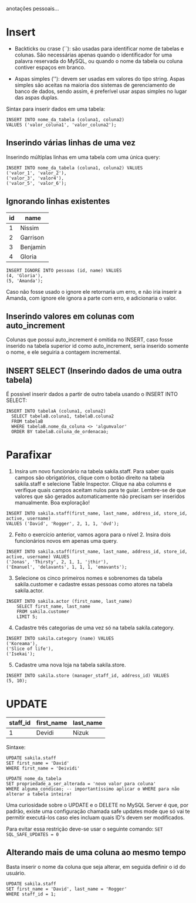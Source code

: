 anotações pessoais...

# Insert

- Backticks ou crase (``): são usadas para identificar nome de tabelas e colunas. São necessárias apenas quando o identificador for uma palavra reservada do MySQL, ou quando o nome da tabela ou coluna contiver espaços em branco.

- Aspas simples (''): devem ser usadas em valores do tipo string. Aspas simples são aceitas na maioria dos sistemas de gerenciamento de banco de dados, sendo assim, é preferível usar aspas simples no lugar das aspas duplas.

Sintax para inserir dados em uma tabela:
```
INSERT INTO nome_da_tabela (coluna1, coluna2)
VALUES ('valor_coluna1', 'valor_coluna2');
```

## Inserindo várias linhas de uma vez

Inserindo múltiplas linhas em uma tabela com uma única query:
```
INSERT INTO nome_da_tabela (coluna1, coluna2) VALUES
('valor_1', 'valor_2'),
('valor_3', 'valor4'),
('valor_5', 'valor_6');
```

## Ignorando linhas existentes

| id | name |
| --- | --- |
| 1 | Nissim |
| 2 | Garrison |
| 3 | Benjamin |
| 4 | Gloria |
```
INSERT IGNORE INTO pessoas (id, name) VALUES
(4, 'Gloria'),
(5, 'Amanda');
```

Caso não fosse usado o ignore ele retornaria um erro, e não iria inserir a Amanda, com ignore ele ignora a parte com erro, e adicionaria o valor.

## Inserindo valores em colunas com auto_increment

Colunas que possui auto_increment é omitida no INSERT, caso fosse inserido na tabela superior id como auto_increment, seria inserido somente o nome, e ele seguiria a contagem incremental.

## INSERT SELECT (Inserindo dados de uma outra tabela)

É possivel inserir dados a partir de outro tabela usando o INSERT INTO SELECT:
```
INSERT INTO tabelaA (coluna1, coluna2)
  SELECT tabelaB.coluna1, tabelaB.coluna2
  FROM tabelaB
  WHERE tabelaB.nome_da_coluna <> 'algumvalor'
  ORDER BY tabelaB.coluna_de_ordenacao;

```

# Parafixar

1. Insira um novo funcionário na tabela sakila.staff.
Para saber quais campos são obrigatórios, clique com o botão direito na tabela sakila.staff e selecione Table Inspector. Clique na aba columns e verifique quais campos aceitam nulos para te guiar. Lembre-se de que valores que são gerados automaticamente não precisam ser inseridos manualmente. Boa exploração!
```
INSERT INTO sakila.staff(first_name, last_name, address_id, store_id, active, username)
VALUES ('David', 'Rogger', 2, 1, 1, 'dvd');
```
2. Feito o exercício anterior, vamos agora para o nível 2. Insira dois funcionários novos em apenas uma query.
```
INSERT INTO sakila.staff(first_name, last_name, address_id, store_id, active, username) VALUES
('Jonas', 'Thirsty', 2, 1, 1, 'jthir'),
('Emanuel', 'delavants', 1, 1, 1, 'emavants');
```
3. Selecione os cinco primeiros nomes e sobrenomes da tabela sakila.customer e cadastre essas pessoas como atores na tabela sakila.actor.
```
INSERT INTO sakila.actor (first_name, last_name)
	SELECT first_name, last_name
    FROM sakila.customer
    LIMIT 5;
```
4. Cadastre três categorias de uma vez só na tabela sakila.category.
```
INSERT INTO sakila.category (name) VALUES
('Koreama'),
('Slice of life'),
('Isekai');
```
5. Cadastre uma nova loja na tabela sakila.store.
```
INSERT INTO sakila.store (manager_staff_id, address_id) VALUES
(5, 10);
```

# UPDATE

| staff_id | first_name | last_name |
| --- | --- | --- |
| 1 | Devidi | Nizuk |

Sintaxe:
```
UPDATE sakila.staff
SET first_name = 'David'
WHERE first_name = 'Deividi'
```
```
UPDATE nome_da_tabela
SET propriedade_a_ser_alterada = 'novo valor para coluna'
WHERE alguma_condicao; -- importantíssimo aplicar o WHERE para não alterar a tabela inteira!
```

Uma curiosidade sobre o UPDATE e o DELETE no MySQL Server é que, por padrão, existe uma configuração chamada safe updates mode que só vai te permitir executá-los caso eles incluam quais ID's devem ser modificados.

Para evitar essa restrição deve-se usar o seguinte comando: `SET SQL_SAFE_UPDATES = 0`

## Alterando mais de uma coluna ao mesmo tempo

Basta inserir o nome da coluna que seja alterar, em seguida definir o id do usuário.
```
UPDATE sakila.staff
SET first_name = 'David', last_name = 'Rogger'
WHERE staff_id = 1;
```
